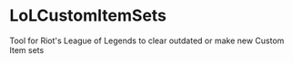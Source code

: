 # LoLCustomItemSets
Tool for Riot's League of Legends to clear outdated or make new Custom Item sets
